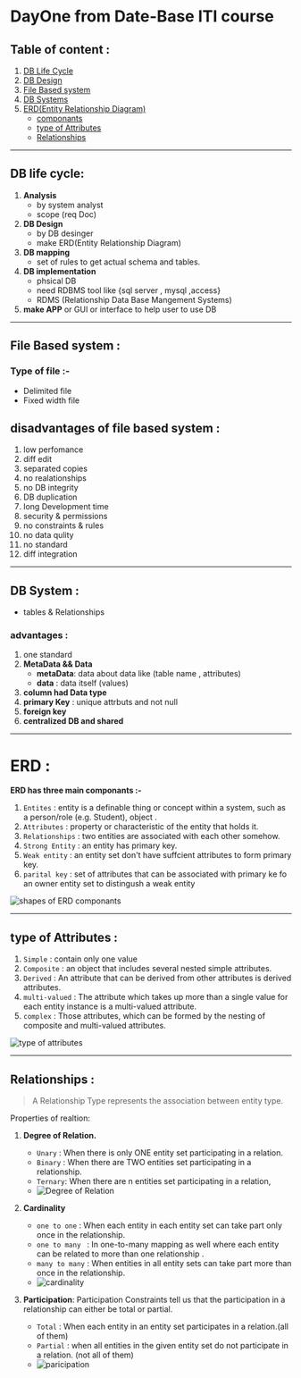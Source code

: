 # DayOne from Date-Base ITI course
## Table of content :
1. [DB Life Cycle](#db-life-cycle-)
1. [DB Design](#db-design)
1. [File Based system](#file-based-system)
1. [DB Systems](#db-system)
1. [ERD(Entity Relationship Diagram)](#erd)
    * [componants](#componants)
    * [type of Attributes](#type-of-attributes)
    * [Relationships](#Relationships)
---
## DB life cycle:
1. **Analysis**
    * by system analyst
    * scope (req Doc)
1. **DB Design**
    * by DB desinger 
    * make ERD(Entity Relationship Diagram)
1. **DB mapping**
    * set of rules to get actual schema and tables.
1. **DB implementation**
    * phsical DB
    * need RDBMS tool like {sql server , mysql ,access}
    * RDMS (Relationship Data Base Mangement Systems)
1. **make APP** or GUI or interface to help user to use DB
---
## File Based system :
### Type of file :-
* Delimited file
* Fixed width file
## **disadvantages of file based system** :
1. low perfomance
1. diff edit
1. separated copies
1. no realationships
1. no DB integrity
1. DB duplication
1. long Development time
1. security & permissions
1. no constraints & rules
1. no data qulity
1. no standard
1. diff integration
---
## DB System :
* tables & Relationships
### **advantages** :
1. one standard
1. **MetaData && Data**
    * **metaData**: data about data like (table name , attributes)
    * **data** : data itself (values)
1. **column had Data type**
1. **primary Key** : unique attrbuts and not null
1. **foreign key**
1. **centralized DB and shared**
---
# ERD :
**ERD has three main componants :-**
1. `Entites`       : entity is a definable thing or concept within a system, such as a person/role (e.g. Student), object .
1. `Attributes`    : property or characteristic of the entity that holds it. 
1. `Relationships` : two entities are associated with each other somehow. 
1. `Strong Entity` : an entity has primary key.
1. `Weak entity`   : an entity set don't have suffcient attributes to form primary key.
1. `parital key`   : set of attributes that can be associated with primary ke fo an owner entity set to distingush a weak entity

![shapes of ERD componants](https://images.edrawsoft.com/articles/er-diagram-symbols/chens-notation-1.png)

---

## type of Attributes :
1. `Simple` : contain only one value
1. `Composite` : an object that includes several nested simple attributes.
1. `Derived` : An attribute that can be derived from other attributes is derived attributes. 
1. `multi-valued` : The attribute which takes up more than a single value for each entity instance is a multi-valued attribute. 
1. `complex` : Those attributes, which can be formed by the nesting of composite and multi-valued attributes.

![type of attributes](https://www.bestprog.net/wp-content/uploads/2019/01/02e-768x418.jpg)

---

## Relationships :
> A Relationship Type represents the association between entity type.

Properties of realtion:
1. **Degree of Relation.**
    * `Unary`  : When there is only ONE entity set participating in a relation.
    * `Binary` : When there are TWO entities set participating in a relationship.
    * `Ternary`: When there are n entities set participating in a relation,
    * ![Degree of Relation](https://www.geocities.ws/inf381/chap10/fig10-6.jpg)

1. **Cardinality**
    * `one to one`   : When each entity in each entity set can take part only once in the relationship.
    * `one to many ` : In one-to-many mapping as well where each entity can be related to more than one relationship .
    * `many to many` : When entities in all entity sets can take part more than once in the relationship.
    * ![cardinality](https://media.geeksforgeeks.org/wp-content/uploads/20200611023228/GFG-214.png)

1. **Participation**:  Participation Constraints tell us that the participation in a relationship can either be total or partial. 
    * `Total`   : When each entity in an entity set participates in a relation.(all of them)
    * `Partial` : when all entities in the given entity set do not participate in a relation. (not all of them)
    * ![paricipation](https://media.geeksforgeeks.org/wp-content/uploads/20200611023911/GFG-241.png)


